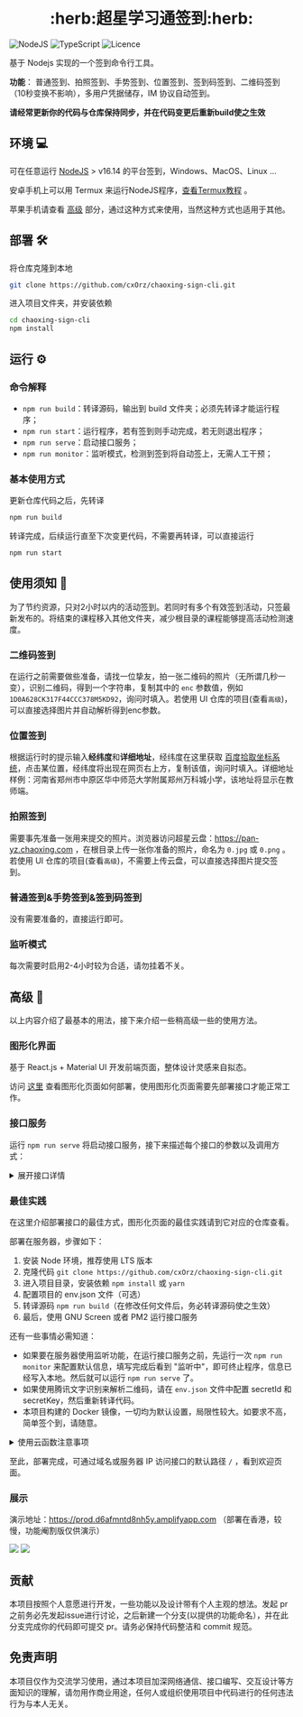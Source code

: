 <h1 align="center">:herb:超星学习通签到:herb:</h1>

![NodeJS](https://img.shields.io/badge/node.js-6DA55F?style=for-the-badge&logo=node.js&logoColor=white)
![TypeScript](https://img.shields.io/badge/typescript-%23007ACC.svg?style=for-the-badge&logo=typescript&logoColor=white)
![Licence](https://img.shields.io/github/license/cxOrz/chaoxing-sign-cli?style=for-the-badge)

基于 Nodejs 实现的一个签到命令行工具。

**功能**： 普通签到、拍照签到、手势签到、位置签到、签到码签到、二维码签到（10秒变换不影响），多用户凭据储存，IM 协议自动签到。

**请经常更新你的代码与仓库保持同步，并在代码变更后重新build使之生效**

## 环境 💻

可在任意运行 [NodeJS](https://nodejs.org/en/) > v16.14 的平台签到，Windows、MacOS、Linux ... 

安卓手机上可以用 Termux 来运行NodeJS程序，[查看Termux教程](./src/docs/termux.md) 。

苹果手机请查看 [高级](https://github.com/cxOrz/chaoxing-sign-cli#%E9%AB%98%E7%BA%A7-) 部分，通过这种方式来使用，当然这种方式也适用于其他。

## 部署 🛠

将仓库克隆到本地

```bash
git clone https://github.com/cxOrz/chaoxing-sign-cli.git
```

进入项目文件夹，并安装依赖

```bash
cd chaoxing-sign-cli
npm install
```

## 运行 ⚙

### 命令解释

- `npm run build`：转译源码，输出到 build 文件夹；必须先转译才能运行程序；
- `npm run start`：运行程序，若有签到则手动完成，若无则退出程序；
- `npm run serve`：启动接口服务；
- `npm run monitor`：监听模式，检测到签到将自动签上，无需人工干预；

### 基本使用方式

更新仓库代码之后，先转译
```bash
npm run build
```
转译完成，后续运行直至下次变更代码，不需要再转译，可以直接运行
```bash
npm run start
```

## 使用须知 📄

为了节约资源，只对2小时以内的活动签到。若同时有多个有效签到活动，只签最新发布的。将结束的课程移入其他文件夹，减少根目录的课程能够提高活动检测速度。

### 二维码签到

在运行之前需要做些准备，请找一位挚友，拍一张二维码的照片（无所谓几秒一变），识别二维码，得到一个字符串，复制其中的 `enc` 参数值，例如 `1D0A628CK317F44CCC378M5KD92`，询问时填入。若使用 UI 仓库的项目(查看`高级`)，可以直接选择图片并自动解析得到enc参数。

### 位置签到

根据运行时的提示输入**经纬度**和**详细地址**，经纬度在这里获取 [百度拾取坐标系统](https://api.map.baidu.com/lbsapi/getpoint/index.html)，点击某位置，经纬度将出现在网页右上方，复制该值，询问时填入。详细地址样例：河南省郑州市中原区华中师范大学附属郑州万科城小学，该地址将显示在教师端。

### 拍照签到

需要事先准备一张用来提交的照片。浏览器访问超星云盘：https://pan-yz.chaoxing.com ，在根目录上传一张你准备的照片，命名为 `0.jpg` 或 `0.png` 。若使用 UI 仓库的项目(查看`高级`)，不需要上传云盘，可以直接选择图片提交签到。

### 普通签到&手势签到&签到码签到

没有需要准备的，直接运行即可。

### 监听模式

每次需要时启用2-4小时较为合适，请勿挂着不关。

## 高级 🎲

以上内容介绍了最基本的用法，接下来介绍一些稍高级一些的使用方法。

### 图形化界面

基于 React.js + Material UI 开发前端页面，整体设计灵感来自拟态。

访问 [这里](https://github.com/cxOrz/chaoxing-sign-ui) 查看图形化页面如何部署，使用图形化页面需要先部署接口才能正常工作。

### 接口服务

运行 `npm run serve` 将启动接口服务，接下来描述每个接口的参数以及调用方式：

<details>
<summary>展开接口详情</summary>

|路径|请求方式|参数|内容类型|返回内容|
|-|-|-|-|-|
|/|GET|无|无|\< String \>|
|/login|POST|phone, password|JSON|\< String \>|
|/activity|POST|uf, _d, vc3, uid|JSON|JSON|
|/uvtoken|POST|uf, _d, vc3, uid|JSON|\< String \>|
|/qrcode|POST|uf, _d, vc3, name, aid, uid, fid, enc|JSON|待填|
|/location|POST|uf, _d, vc3, name, aid, uid, fid, address, lat, lon|JSON|待填|
|/general|POST|uf, _d, vc3, name, aid, uid, fid|JSON|待填|
|/photo|POST|uf, _d, vc3, name, aid, uid, fid, objectId|JSON|待填|
|/upload|POST|uf, _d, vc3, uid, file, ?_token|multipart/form-data|待填|
|/qrocr|POST|file|multipart/form-data|\< String \>|
|/monitor/status|POST|phone|JSON|JSON|
|/monitor/start|POST|phone, uf, _d, vc3, uid, lv, fid|JSON|JSON|
|/monitor/stop|POST|phone|JSON|JSON|

</details>

### 最佳实践

在这里介绍部署接口的最佳方式，图形化页面的最佳实践请到它对应的仓库查看。

部署在服务器，步骤如下：

1. 安装 Node 环境，推荐使用 LTS 版本
2. 克隆代码 `git clone https://github.com/cxOrz/chaoxing-sign-cli.git`
3. 进入项目目录，安装依赖 `npm install` 或 `yarn`
4. 配置项目的 env.json 文件（可选）
5. 转译源码 `npm run build`（在修改任何文件后，务必转译源码使之生效）
6. 最后，使用 GNU Screen 或者 PM2 运行接口服务

还有一些事情必需知道：

- 如果要在服务器使用监听功能，在运行接口服务之前，先运行一次 `npm run monitor` 来配置默认信息，填写完成后看到 "监听中"，即可终止程序，信息已经写入本地。然后就可以运行 `npm run serve` 了。
- 如果使用腾讯文字识别来解析二维码，请在 `env.json` 文件中配置 secretId 和 secretKey，然后重新转译代码。
- 本项目构建的 Docker 镜像，一切均为默认设置，局限性较大。如要求不高，简单签个到，请随意。

<details>
<summary>使用云函数注意事项</summary>

1. 此项目可以运行在 AWS Lambda 和 腾讯云函数上运行（均不支持监听）。如有需求运行在 Serverless 容器，请修改 `env.json` 中的 `SERVERLESS` 为 `true`，然后重新转译代码。
2. 如使用腾讯云函数，请仔细按云函数文档操作，对代码稍作调整，安装依赖、转译源码，并配置云函数启动文件 scf_bootstrap 内容为如下命令
``` bash
#!/bin/bash
/var/lang/node16/bin/node build/serve.js
```

</details>

至此，部署完成，可通过域名或服务器 IP 访问接口的默认路径 `/` ，看到欢迎页面。

### 展示

演示地址：https://prod.d6afmntd8nh5y.amplifyapp.com （部署在香港，较慢，功能阉割版仅供演示）

![](https://636c-cloudbase-1a4211-1252446325.tcb.qcloud.la/chaoxing-sign-ui/1.png)
![](https://636c-cloudbase-1a4211-1252446325.tcb.qcloud.la/chaoxing-sign-ui/2.png)

## 贡献

本项目按照个人意愿进行开发，一些功能以及设计带有个人主观的想法。发起 pr 之前务必先发起issue进行讨论，之后新建一个分支(以提供的功能命名），并在此分支完成你的代码即可提交 pr。请务必保持代码整洁和 commit 规范。

## 免责声明

本项目仅作为交流学习使用，通过本项目加深网络通信、接口编写、交互设计等方面知识的理解，请勿用作商业用途，任何人或组织使用项目中代码进行的任何违法行为与本人无关。
